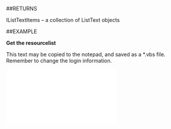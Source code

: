 
##RETURNS

IListTextItems – a collection of ListText objects


##EXAMPLE

**Get the resourcelist**

This text may be copied to the notepad, and saved as a *.vbs file. Remember to change the login information.

![](..\..\Examples\vbs\Database.GetResourceList.vbs.txt)

